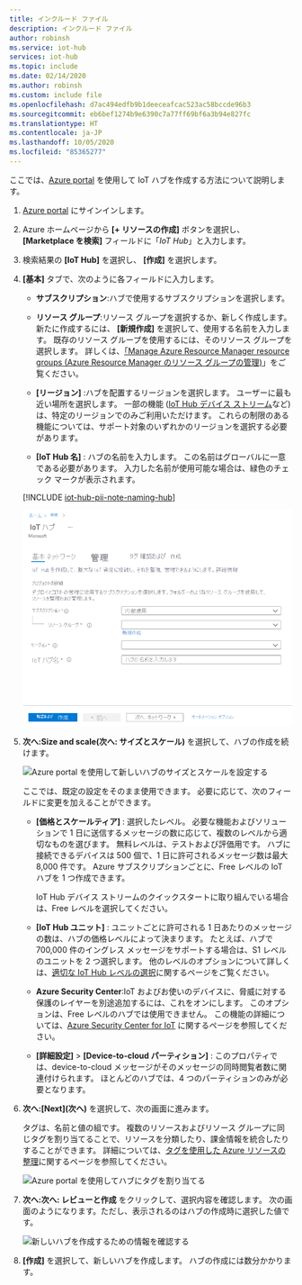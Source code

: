 ```yaml
---
title: インクルード ファイル
description: インクルード ファイル
author: robinsh
ms.service: iot-hub
services: iot-hub
ms.topic: include
ms.date: 02/14/2020
ms.author: robinsh
ms.custom: include file
ms.openlocfilehash: d7ac494edfb9b1deeceafcac523ac58bccde96b3
ms.sourcegitcommit: eb6bef1274b9e6390c7a77ff69bf6a3b94e827fc
ms.translationtype: HT
ms.contentlocale: ja-JP
ms.lasthandoff: 10/05/2020
ms.locfileid: "85365277"
---
```

ここでは、[Azure portal](https://portal.azure.com) を使用して IoT ハブを作成する方法について説明します。

1. [Azure portal](https://portal.azure.com) にサインインします。

1. Azure ホームページから **[+ リソースの作成]** ボタンを選択し、 **[Marketplace を検索]** フィールドに「*IoT Hub*」と入力します。

1. 検索結果の **[IoT Hub]** を選択し、 **[作成]** を選択します。

1. **[基本]** タブで、次のように各フィールドに入力します。

   - **サブスクリプション**:ハブで使用するサブスクリプションを選択します。

   - **リソース グループ**:リソース グループを選択するか、新しく作成します。 新たに作成するには、 **[新規作成]** を選択して、使用する名前を入力します。 既存のリソース グループを使用するには、そのリソース グループを選択します。 詳しくは、[「Manage Azure Resource Manager resource groups (Azure Resource Manager のリソース グループの管理)](../articles/azure-resource-manager/management/manage-resource-groups-portal.md)」をご覧ください。

   - **[リージョン]** :ハブを配置するリージョンを選択します。 ユーザーに最も近い場所を選択します。 一部の機能 ([IoT Hub デバイス ストリーム](../articles/iot-hub/iot-hub-device-streams-overview.md)など) は、特定のリージョンでのみご利用いただけます。 これらの制限のある機能については、サポート対象のいずれかのリージョンを選択する必要があります。

   - **[IoT Hub 名]** : ハブの名前を入力します。 この名前はグローバルに一意である必要があります。 入力した名前が使用可能な場合は、緑色のチェック マークが表示されます。

   [!INCLUDE [iot-hub-pii-note-naming-hub](iot-hub-pii-note-naming-hub.md)]

   ![Azure portal でハブを作成する](./media/iot-hub-include-create-hub/iot-hub-create-screen-basics.png)

1. **次へ:Size and scale\(次へ: サイズとスケール\)** を選択して、ハブの作成を続けます。

   ![Azure portal を使用して新しいハブのサイズとスケールを設定する](./media/iot-hub-include-create-hub/iot-hub-create-screen-size-scale.png)

   ここでは、既定の設定をそのまま使用できます。 必要に応じて、次のフィールドに変更を加えることができます。 

    - **[価格とスケールティア]** : 選択したレベル。 必要な機能およびソリューションで 1 日に送信するメッセージの数に応じて、複数のレベルから適切なものを選びます。 無料レベルは、テストおよび評価用です。 ハブに接続できるデバイスは 500 個で、1 日に許可されるメッセージ数は最大 8,000 件です。 Azure サブスクリプションごとに、Free レベルの IoT ハブを 1 つ作成できます。 

      IoT Hub デバイス ストリームのクイックスタートに取り組んでいる場合は、Free レベルを選択してください。

    - **[IoT Hub ユニット]** : ユニットごとに許可される 1 日あたりのメッセージの数は、ハブの価格レベルによって決まります。 たとえば、ハブで 700,000 件のイングレス メッセージをサポートする場合は、S1 レベルのユニットを 2 つ選択します。
    他のレベルのオプションについて詳しくは、[適切な IoT Hub レベルの選択](../articles/iot-hub/iot-hub-scaling.md)に関するページをご覧ください。

    - **Azure Security Center**:IoT およびお使いのデバイスに、脅威に対する保護のレイヤーを別途追加するには、これをオンにします。 このオプションは、Free レベルのハブでは使用できません。 この機能の詳細については、[Azure Security Center for IoT](https://docs.microsoft.com/azure/asc-for-iot/) に関するページを参照してください。

    - **[詳細設定]**  >  **[Device-to-cloud パーティション]** : このプロパティでは、device-to-cloud メッセージがそのメッセージの同時閲覧者数に関連付けられます。 ほとんどのハブでは、4 つのパーティションのみが必要となります。

1.  **次へ:[Next]\(次へ\)** を選択して、次の画面に進みます。

    タグは、名前と値の組です。 複数のリソースおよびリソース グループに同じタグを割り当てることで、リソースを分類したり、課金情報を統合したりすることができます。 詳細については、[タグを使用した Azure リソースの整理](../articles/azure-resource-manager/management/tag-resources.md)に関するページを参照してください。

    ![Azure portal を使用してハブにタグを割り当てる](./media/iot-hub-include-create-hub/iot-hub-create-tabs.png)

1.  **次へ:次へ: レビューと作成** をクリックして、選択内容を確認します。 次の画面のようになります。ただし、表示されるのはハブの作成時に選択した値です。 

    ![新しいハブを作成するための情報を確認する](./media/iot-hub-include-create-hub/iot-hub-create-review.png)

1.  **[作成]** を選択して、新しいハブを作成します。 ハブの作成には数分かかります。
